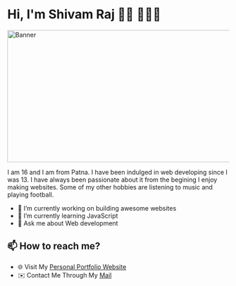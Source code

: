 <!--
**Shivamrajx/shivamrajx** is a ✨ _special_ ✨ repository because its `README.md` (this file) appears on your GitHub profile.
-->
# Hi, I'm Shivam Raj 👋🏻 👨🏻‍💻

<img alt="Banner" src="https://github.com/Shivam-Raj-2007/Shivam-Raj-2007/assets/74006512/ce51dce1-7e4d-4e5f-b0c6-a326cc33d913e" width="6700" height="300" align="center"/><br>

I am 16 and I am from Patna. I have been indulged in web developing since I was 13. I have always been passionate about it from the begining I enjoy making websites. Some of my other hobbies are listening to music and playing football.

- 🔭 I’m currently working on building awesome websites
- 🌱 I’m currently learning JavaScript
- 💬 Ask me about Web development 

## 📫 How to reach me?
- 🌐 Visit My [Personal Portfolio Website](https://shivamrajx.github.io/)
- ✉️ Contact Me Through My [Mail](mailto:shivam1207raj@gmail.com)

